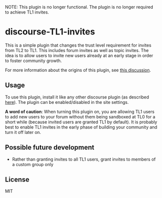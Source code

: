NOTE: This plugin is no longer functional. The plugin is no longer required to achieve TL1 invites.

# discourse-TL1-invites

This is a simple plugin that changes the trust level requirement for invites from TL2 to TL1. This includes forum invites as well as topic invites. The idea is to allow users to invite new users already at an early stage in order to foster community growth.

For more information about the origins of this plugin, see [this discussion](https://meta.discourse.org/t/hack-to-enable-invitations-for-trust-level-1-users/44103/?u=tophee).

## Usage
To use this plugin, install it like any other discourse plugin (as described [here](https://meta.discourse.org/t/install-a-plugin/19157/?u=tophee)). The plugin can be enabled/disabled in the site settings.

**A word of caution**: When turning this plugin on, you are allowing TL1 users to add new users to your forum without them being sandboxed at TL0 for a short while (because invited users are granted TL1 by default). It is probably best to enable TL1 invites in the early phase of building your community and turn it off later on.

## Possible future development
* Rather than granting invites to all TL1 users, grant invites to members of a custom group only

## License
MIT
